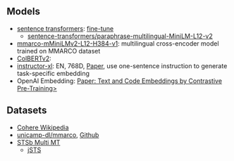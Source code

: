 ## Models


- [sentence transformers](https://www.sbert.net/docs/pretrained_models.html#model-overview): [fine-tune](https://www.sbert.net/docs/training/overview.html)
  - [sentence-transformers/paraphrase-multilingual-MiniLM-L12-v2](https://huggingface.co/sentence-transformers/paraphrase-multilingual-MiniLM-L12-v2)
- [mmarco-mMiniLMv2-L12-H384-v1](https://huggingface.co/cross-encoder/mmarco-mMiniLMv2-L12-H384-v1): multilingual cross-encoder model trained on MMARCO dataset
- [ColBERTv2](https://github.com/stanford-futuredata/ColBERT): 
- [instructor-xl](https://huggingface.co/hkunlp/instructor-xl): EN, 768D, [Paper](https://arxiv.org/abs/2212.09741), use one-sentence instruction to generate task-specific embedding
- OpenAI Embedding: [Paper: Text and Code Embeddings by Contrastive Pre-Training>](https://arxiv.org/abs/2201.10005)



## Datasets

- [Cohere Wikipedia](https://txt.cohere.com/embedding-archives-wikipedia/)
- [unicamp-dl/mmarco](https://huggingface.co/datasets/unicamp-dl/mmarco/viewer/japanese/train), [Github](https://github.com/unicamp-dl/mMARCO)
- [STSb Multi MT](https://huggingface.co/datasets/stsb_multi_mt)
  - [jSTS](https://github.com/yahoojapan/JGLUE/tree/main/datasets/jsts-v1.1)
